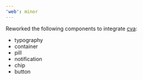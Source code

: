 ```yaml
---
'web': minor
---
```


Reworked the following components to integrate [cva](https://beta.cva.style/):

- typography
- container
- pill
- notification
- chip
- button
